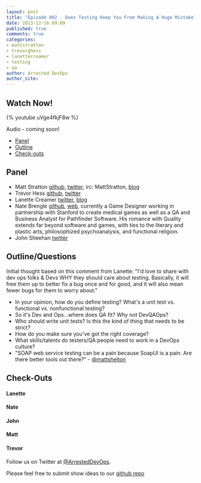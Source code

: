 ```yaml
---
layout: post
title: "Episode 002 - Does Testing Keep You From Making A Huge Mistake?"
date: 2013-12-16 09:09
published: true
comments: true
categories: 
- mattstratton
- trevorghess
- lanettecreamer
- testing
- qa
author: Arrested DevOps
author_site: 
---
```


Watch Now!
-----
{% youtube uVge4fkjF8w %}

Audio - coming soon!

* [Panel](http://www.arresteddevops.com/2013/12/16/episode-002-does-testing-keeps-you-from-making-a-huge-mistake/#panel)
* [Outline](http://www.arresteddevops.com/2013/12/16/episode-002-does-testing-keeps-you-from-making-a-huge-mistake/#outline)
* [Check-outs](http://www.arresteddevops.com/2013/12/16/episode-002-does-testing-keeps-you-from-making-a-huge-mistake/#checkouts)

Panel<a name="panel"></a>
-----

* Matt Stratton [github](http://github.com/mattstratton), [twitter](https://twitter.com/mattstratton), irc: MattStratton, [blog](http://www.mattstratton.com/)
* Trevor Hess [github](https://github.com/trevorghess), [twitter](http://twitter.com/trevorghess)
* Lanette Creamer [twitter](http://twitter.com/lanettecream), [blog](http://blog.testyredhead.com/)
* Nate Brengle [github](https://github.com/fyreswordgames), [web](http://www.fyreswordgames.com/), currently a Game Designer working in partnership with Stanford to create medical games as well as a QA and Business Analyst for Pathfinder Software. His romance with Quality extends far beyond software and games, with ties to the literary and plastic arts, philosophized psychoanalysis, and functional religion.
* John Sheehan [twitter](https://twitter.com/johnsheehan)


Outline/Questions
-----------------
Initial thought based on this comment from Lanette: 
"I'd love to share with dev ops folks & Devs WHY they should care about testing. Basically, it will free them up to better fix a bug once and for good, and it will also mean fewer bugs for them to worry about."

* In your opinion, how do you define testing? What's a unit test vs. functional vs. nonfunctional testing?
* So it's Dev and Ops...where does QA fit? Why not DevQAOps?
* Who should write unit tests? Is this the kind of thing that needs to be strict?
* How do you make sure you've got the right coverage?
* What skills/talents do testers/QA people need to work in a DevOps culture?
* "SOAP web service testing can be a pain because SoapUI is a pain. Are there better tools out there?" - [@mattshelton](https://twitter.com/mattshelton)



Check-Outs<a name="checkouts"></a>
-----

#### Lanette

#### Nate

#### John

#### Matt  

#### Trevor  



Follow us on Twitter at [@ArrestedDevOps](http://twitter.com/arresteddevops).

Please feel free to submit show ideas to our [github repo](https://github.com/arresteddevops/podcast)